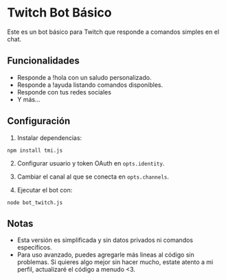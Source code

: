 
# Twitch Bot Básico

Este es un bot básico para Twitch que responde a comandos simples en el chat.

## Funcionalidades
- Responde a !hola con un saludo personalizado.
- Responde a !ayuda listando comandos disponibles.
- Responde con tus redes sociales
- Y más...

## Configuración
1. Instalar dependencias:
```
npm install tmi.js
```

2. Configurar usuario y token OAuth en `opts.identity`.

3. Cambiar el canal al que se conecta en `opts.channels`.

4. Ejecutar el bot con:
```
node bot_twitch.js
```

## Notas
- Esta versión es simplificada y sin datos privados ni comandos específicos.
- Para uso avanzado, puedes agregarle más lineas al código sin problemas. Si quieres algo mejor sin hacer mucho, estate atento a mi perfil, actualizaré el código a menudo <3.
